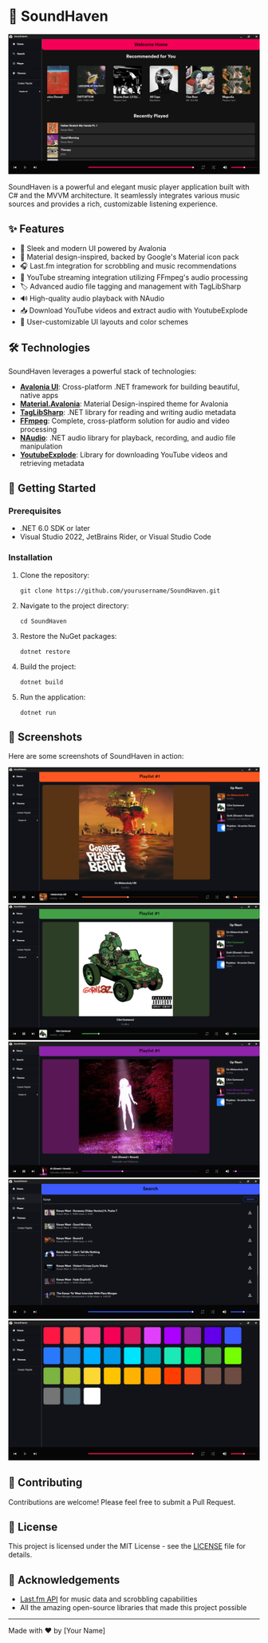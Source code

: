 ﻿# 🎵 SoundHaven

![SoundHaven Logo](Screenshots/Home.png)

SoundHaven is a powerful and elegant music player application built with C# and the MVVM architecture. It seamlessly integrates various music sources and provides a rich, customizable listening experience.

## ✨ Features

- 🎨 Sleek and modern UI powered by Avalonia
- 🌙 Material design-inspired, backed by Google's Material icon pack
- 🎧 Last.fm integration for scrobbling and music recommendations
- 🎥 YouTube streaming integration utilizing FFmpeg's audio processing
- 🏷️ Advanced audio file tagging and management with TagLibSharp
- 🔊 High-quality audio playback with NAudio
- 📥 Download YouTube videos and extract audio with YoutubeExplode
- 🌈 User-customizable UI layouts and color schemes

## 🛠️ Technologies

SoundHaven leverages a powerful stack of technologies:

- **[Avalonia UI](https://avaloniaui.net/)**: Cross-platform .NET framework for building beautiful, native apps
- **[Material.Avalonia](https://github.com/AvaloniaCommunity/Material.Avalonia)**: Material Design-inspired theme for Avalonia
- **[TagLibSharp](https://github.com/mono/taglib-sharp)**: .NET library for reading and writing audio metadata
- **[FFmpeg](https://ffmpeg.org/)**: Complete, cross-platform solution for audio and video processing
- **[NAudio](https://github.com/naudio/NAudio)**: .NET audio library for playback, recording, and audio file manipulation
- **[YoutubeExplode](https://github.com/Tyrrrz/YoutubeExplode)**: Library for downloading YouTube videos and retrieving metadata

## 🚀 Getting Started

### Prerequisites

- .NET 6.0 SDK or later
- Visual Studio 2022, JetBrains Rider, or Visual Studio Code

### Installation

1. Clone the repository:
   ```
   git clone https://github.com/yourusername/SoundHaven.git
   ```
2. Navigate to the project directory:
   ```
   cd SoundHaven
   ```
3. Restore the NuGet packages:
   ```
   dotnet restore
   ```
4. Build the project:
   ```
   dotnet build
   ```
5. Run the application:
   ```
   dotnet run
   ```

## 📸 Screenshots

Here are some screenshots of SoundHaven in action:

![SoundHaven First](Screenshots/soundhaven_1.png)
![SoundHaven Second](Screenshots/soundhaven_2.png)
![SoundHaven Third](Screenshots/soundhaven_3.png)
![SoundHaven Search](Screenshots/Search.png)
![SoundHaven Themes](Screenshots/Themes.png)


## 🤝 Contributing

Contributions are welcome! Please feel free to submit a Pull Request.

## 📄 License

This project is licensed under the MIT License - see the [LICENSE](LICENSE) file for details.

## 🙏 Acknowledgements

- [Last.fm API](https://www.last.fm/api) for music data and scrobbling capabilities
- All the amazing open-source libraries that made this project possible

---

Made with ❤️ by [Your Name]